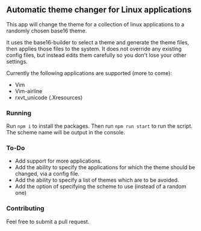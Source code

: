 ## Automatic theme changer for Linux applications

This app will change the theme for a collection of linux applications to a randomly chosen base16 theme.

It uses the base16-builder to select a theme and generate the theme files, then applies those files to the system. It does
not override any existing config files, but instead edits them carefully so you don't lose your other settings.

Currently the following applications are supported (more to come):
* Vim
* Vim-airline
* rxvt_unicode (.Xresources)

### Running

Run `npm i` to install the packages. Then run `npm run start` to run the script. The scheme name will be output in the console.

### To-Do

* Add support for more applications.
* Add the ability to specify the applications for which the theme should be changed, via a config file.
* Add the ability to specify a list of themes which are to be avoided.
* Add the option of specifying the scheme to use (instead of a random one)

### Contributing

Feel free to submit a pull request.

